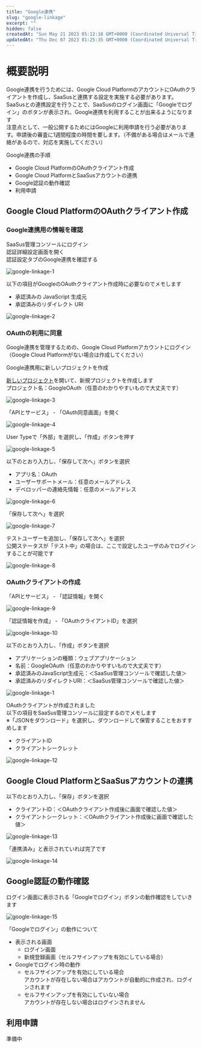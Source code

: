 ```yaml
---
title: "Google連携"
slug: "google-linkage"
excerpt: ""
hidden: false
createdAt: "Sun May 21 2023 05:12:10 GMT+0000 (Coordinated Universal Time)"
updatedAt: "Thu Dec 07 2023 01:25:35 GMT+0000 (Coordinated Universal Time)"
---
```

# 概要説明

Google連携を行うためには、Google Cloud PlatformのアカウントにOAuthクライアントを作成し、SaaSusと連携する設定を実施する必要があります。  
SaaSusとの連携設定を行うことで、SaaSusのログイン画面に「Googleでログイン」のボタンが表示され、Google連携を利用することが出来るようになります  
注意点として、一般公開するためにはGoogleに利用申請を行う必要があります。申請後の審査に1週間程度の時間を要します。（不備がある場合はメールで連絡があるので、対応を実施してください）

Google連携の手順

- Google Cloud PlatformのOAuthクライアント作成
- Google Cloud PlatformとSaaSusアカウントの連携
- Google認証の動作確認
- 利用申請

## Google Cloud PlatformのOAuthクライアント作成

### Google連携用の情報を確認

SaaSus管理コンソールにログイン  
認証詳細設定画面を開く  
認証設定タブのGoogle連携を確認する

![google-linkage-1](/img/saas-development-console/google-linkage-1.png)

以下の項目がGoogleのOAuthクライアント作成時に必要なのでメモします

- 承認済みの JavaScript 生成元
- 承認済みのリダイレクト URI

![google-linkage-2](/img/saas-development-console/google-linkage-2.png)

### OAuthの利用に同意

Google連携を管理するための、Google Cloud Platformアカウントにログイン（Google Cloud Platformがない場合は作成してください）

Google連携用に新しいプロジェクトを作成

<a href="https://console.cloud.google.com/projectcreate?previousPage=%2Fprojectselector2%2Fhome%2Fdashboard%3Fhl%3Dja%26organizationId%3D0%26supportedpurview%3Dproject&organizationId=0&hl=ja&supportedpurview=project" target="_blank">新しいプロジェクト</a>を開いて、新規プロジェクトを作成します  
プロジェクト名：GoogleOAuth（任意のわかりやすいもので大丈夫です）

![google-linkage-3](/img/saas-development-console/google-linkage-3.png)


「APIとサービス」 - 「OAuth同意画面」を開く

![google-linkage-4](/img/saas-development-console/google-linkage-4.png)


User Typeで「外部」を選択し、「作成」ボタンを押す

![google-linkage-5](/img/saas-development-console/google-linkage-5.png)


以下のとおり入力し、「保存して次へ」ボタンを選択

- アプリ名：OAuth
- ユーザーサポートメール：任意のメールアドレス
- デベロッパーの連絡先情報：任意のメールアドレス

![google-linkage-6](/img/saas-development-console/google-linkage-6.png)


「保存して次へ」を選択

![google-linkage-7](/img/saas-development-console/google-linkage-7.png)


テストユーザーを追加し、「保存して次へ」を選択  
公開ステータスが「テスト中」の場合は、ここで設定したユーザのみでログインすることが可能です

![google-linkage-8](/img/saas-development-console/google-linkage-8.png)


### OAuthクライアントの作成

「APIとサービス」 - 「認証情報」を開く

![google-linkage-9](/img/saas-development-console/google-linkage-9.png)


「認証情報を作成」 - 「OAuthクライアントID」を選択

![google-linkage-10](/img/saas-development-console/google-linkage-10.png)


以下のとおり入力し、「作成」ボタンを選択

- アプリケーションの種類：ウェブアプリケーション
- 名前：GoogleOAuth（任意のわかりやすいもので大丈夫です）
- 承認済みのJavaScript生成元：＜SaaSus管理コンソールで確認した値＞
- 承認済みのリダイレクトURI：＜SaaSus管理コンソールで確認した値＞

![google-linkage-1](/img/saas-development-console/google-linkage-11.png)


OAuthクライアントが作成されました  
以下の項目をSaaSus管理コンソールに設定するのでメモします  
※「JSONをダウンロード」を選択し、ダウンロードして保管することをおすすめします

- クライアントID
- クライアントシークレット

![google-linkage-12](/img/saas-development-console/google-linkage-12.png)


## Google Cloud PlatformとSaaSusアカウントの連携

以下のとおり入力し、「保存」ボタンを選択

- クライアントID：＜OAuthクライアント作成後に画面で確認した値＞
- クライアントシークレット：＜OAuthクライアント作成後に画面で確認した値＞

![google-linkage-13](/img/saas-development-console/google-linkage-13.png)


「連携済み」と表示されていれば完了です

![google-linkage-14](/img/saas-development-console/google-linkage-14.png)


## Google認証の動作確認

ログイン画面に表示される「Googleでログイン」ボタンの動作確認をしていきます

![google-linkage-15](/img/saas-development-console/google-linkage-15.png)


「Googleでログイン」の動作について

- 表示される画面
  - ログイン画面
  - 新規登録画面（セルフサインアップを有効にしている場合）
- Googleでログイン時の動作
  - セルフサインアップを有効にしている場合  
    アカウントが存在しない場合はアカウントが自動的に作成され、ログインされます
  - セルフサインアップを有効にしていない場合  
    アカウントが存在しない場合はログインされません

## 利用申請

準備中
